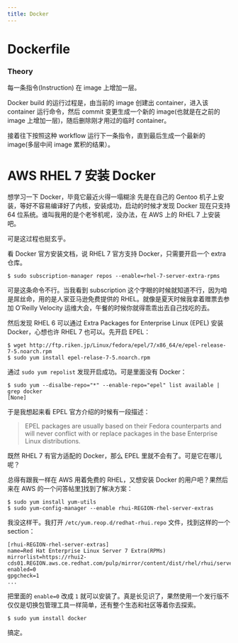 ```yaml
---
title: Docker
---
```



Dockerfile
==========

### Theory

每一条指令(Instruction) 在 image 上增加一层。

Docker build 的运行过程是，由当前的 image 创建出 container，进入该 container 运行命令，然后 commit 变更生成一个新的 image(也就是在之前的 image 上增加一层)，随后删除刚才用过的临时 container。

接着往下按照这种 workflow 运行下一条指令，直到最后生成一个最新的 image(多层中间 image 累积的结果）。


AWS RHEL 7 安装 Docker
======================

想学习一下 Docker，毕竟它最近火得一塌糊涂 先是在自己的 Gentoo 机子上安装，等好不容易编译好了内核，安装成功，启动的时候才发现 Docker 现在只支持 64 位系统。谁叫我用的是个老爷机呢，没办法，在 AWS 上的 RHEL 7 上安装吧。

可是这过程也挺玄乎。

看 Docker 官方安装文档，说 RHEL 7 官方支持 Docker，只需要开启一个 extra 仓库。

	$ sudo subscription-manager repos --enable=rhel-7-server-extra-rpms

可是这条命令不行。当我看到 subscription 这个字眼的时候就知道不行，因为咱是屌丝命，用的是人家亚马逊免费提供的 RHEL。就像是夏天时候我拿着赠票去参加 O'Reilly Velocity 运维大会，午餐的时候你就得乖乖出去自己找吃的去。

然后发现 RHEL 6 可以通过 Extra Packages for Enterprise Linux (EPEL) 安装 Docker，心想也许 RHEL 7 也可以。先开启 EPEL：

	$ wget http://ftp.riken.jp/Linux/fedora/epel/7/x86_64/e/epel-release-7-5.noarch.rpm
	$ sudo yum install epel-relase-7-5.noarch.rpm

通过 `sudo yum repolist` 发现开启成功。可是里面没有 Docker：

	$ sudo yum --disalbe-repo="*" --enable-repo="epel" list available | grep docker
	[None]

于是我想起来看 EPEL 官方介绍的时候有一段描述：

> EPEL packages are usually based on their Fedora counterparts and will never conflict with or replace packages in the base Enterprise Linux distributions.

既然 RHEL 7 有官方适配的 Docker，那么 EPEL 里就不会有了。可是它在哪儿呢？

总得有跟我一样在 AWS 用着免费的 RHEL，又想安装 Docker 的用户吧？果然后来在 AWS 的一个问答帖里[1]找到了解决方案：

	$ sudo yum install yum-utils
	$ sudo yum-config-manager --enable rhui-REGION-rhel-server-extras

我没这样干。我打开 `/etc/yum.reop.d/redhat-rhui.repo` 文件，找到这样的一个 section：

	[rhui-REGION-rhel-server-extras]
	name=Red Hat Enterprise Linux Server 7 Extra(RPMs)
	mirrorlist=https://rhui2-cds01.REGION.aws.ce.redhat.com/pulp/mirror/content/dist/rhel/rhui/server/7/$releasever/$basearch/extras/os
	enabled=0
	gpgcheck=1
	...

把里面的 `enable=0` 改成 `1` 就可以安装了。真是长见识了，果然使用一个发行版不仅仅是切换包管理工具一样简单，还有整个生态和社区等着你去探索。

	$ sudo yum install docker

搞定。

[1]: https://forums.aws.amazon.com/thread.jspa?messageID=572491
